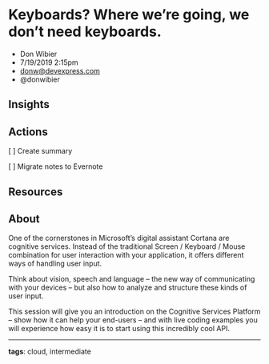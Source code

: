 # Keyboards? Where we’re going, we don’t need keyboards.

* Don Wibier
* 7/19/2019 2:15pm
* donw@devexpress.com
* @donwibier

<!-- Summary: -->

##  

## Insights

## Actions
[ ] Create summary

[ ] Migrate notes to Evernote

## Resources

## About
One of the cornerstones in Microsoft’s digital assistant Cortana are cognitive services. Instead of the
traditional Screen / Keyboard / Mouse combination for user interaction with your application, it offers
different ways of handling user input.

Think about vision, speech and language – the new way of communicating with your devices – but also
how to analyze and structure these kinds of user input.

This session will give you an introduction on the Cognitive Services Platform – show how it can help your
end-users – and with live coding examples you will experience how easy it is to start using this incredibly
cool API.

-----------------------
**tags**: cloud, intermediate
<!-- Footnotes -->
[^1]: Example footnote

<!-- Markdown Cheatsheet https://www.markdownguide.org/cheat-sheet/ -->
